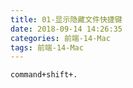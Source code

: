 ```yaml
---
title: 01-显示隐藏文件快捷键
date: 2018-09-14 14:26:35
categories: 前端-14-Mac
tags: 前端-14-Mac
---
```


```
command+shift+.
```
